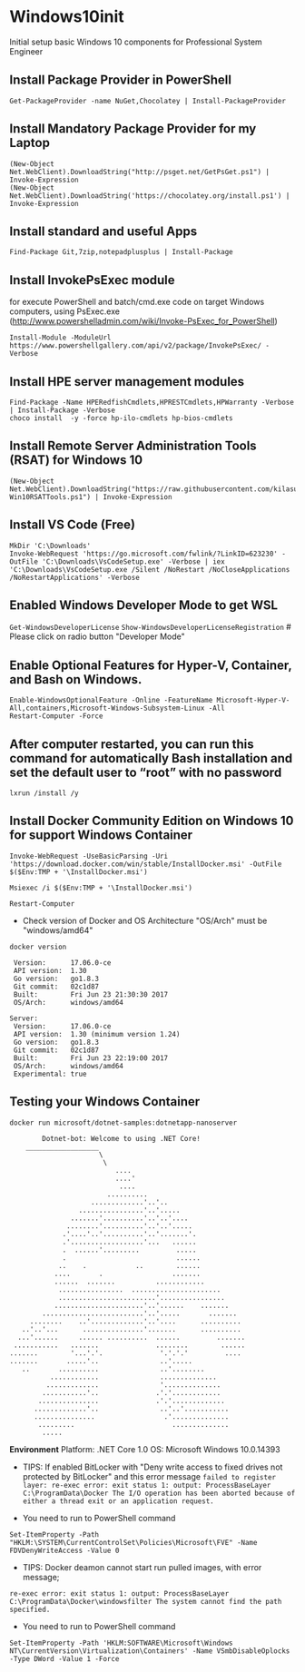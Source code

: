 # Windows10init
Initial setup basic Windows 10 components for Professional System Engineer

## Install Package Provider in PowerShell
`Get-PackageProvider -name NuGet,Chocolatey | Install-PackageProvider`

## Install Mandatory Package Provider for my Laptop
```
(New-Object Net.WebClient).DownloadString("http://psget.net/GetPsGet.ps1") | Invoke-Expression
(New-Object Net.WebClient).DownloadString('https://chocolatey.org/install.ps1') | Invoke-Expression
```
## Install standard and useful Apps
`Find-Package Git,7zip,notepadplusplus | Install-Package`

## Install InvokePsExec module
for execute PowerShell and batch/cmd.exe code on target Windows computers, using PsExec.exe (http://www.powershelladmin.com/wiki/Invoke-PsExec_for_PowerShell)
```
Install-Module -ModuleUrl https://www.powershellgallery.com/api/v2/package/InvokePsExec/ -Verbose
```
## Install HPE server management modules
```
Find-Package -Name HPERedfishCmdlets,HPRESTCmdlets,HPWarranty -Verbose | Install-Package -Verbose
choco install  -y -force hp-ilo-cmdlets hp-bios-cmdlets
````

## Install Remote Server Administration Tools (RSAT) for Windows 10
```
(New-Object Net.WebClient).DownloadString("https://raw.githubusercontent.com/kilasuit/PoshFunctions/Dev/Scripts/Install-Win10RSATTools.ps1") | Invoke-Expression
```

## Install VS Code (Free)
```
MkDir 'C:\Downloads'
Invoke-WebRequest 'https://go.microsoft.com/fwlink/?LinkID=623230' -OutFile 'C:\Downloads\VsCodeSetup.exe' -Verbose | iex 'C:\Downloads\VsCodeSetup.exe /Silent /NoRestart /NoCloseApplications /NoRestartApplications' -Verbose
```

## Enabled Windows Developer Mode to get WSL
`Get-WindowsDeveloperLicense`
`Show-WindowsDeveloperLicenseRegistration` # Please click on radio button "Developer Mode"

## Enable Optional Features for Hyper-V, Container, and Bash on Windows.
```
Enable-WindowsOptionalFeature -Online -FeatureName Microsoft-Hyper-V-All,containers,Microsoft-Windows-Subsystem-Linux -All
Restart-Computer -Force
```

## After computer restarted, you can run this command for automatically Bash installation and set the default user to “root” with no password
`lxrun /install /y`

## Install Docker Community Edition on Windows 10 for support Windows Container
`Invoke-WebRequest -UseBasicParsing -Uri 'https://download.docker.com/win/stable/InstallDocker.msi' -OutFile $($Env:TMP + '\InstallDocker.msi')`

`Msiexec /i $($Env:TMP + '\InstallDocker.msi')`

`Restart-Computer`

- Check version of Docker and OS Architecture "OS/Arch" must be "windows/amd64"

`docker version`

```Client:
 Version:      17.06.0-ce
 API version:  1.30
 Go version:   go1.8.3
 Git commit:   02c1d87
 Built:        Fri Jun 23 21:30:30 2017
 OS/Arch:      windows/amd64

Server:
 Version:      17.06.0-ce
 API version:  1.30 (minimum version 1.24)
 Go version:   go1.8.3
 Git commit:   02c1d87
 Built:        Fri Jun 23 22:19:00 2017
 OS/Arch:      windows/amd64
 Experimental: true
```

## Testing your Windows Container

`docker run microsoft/dotnet-samples:dotnetapp-nanoserver`
```
        Dotnet-bot: Welcome to using .NET Core!
    __________________
                      \
                       \
                          ....
                          ....'
                           ....
                        ..........
                    .............'..'..
                 ................'..'.....
               .......'..........'..'..'....
              ........'..........'..'..'.....
             .'....'..'..........'..'.......'.
             .'..................'...   ......
             .  ......'.........         .....
             .                           ......
            ..    .            ..        ......
           ....       .                 .......
           ......  .......          ............
            ................  ......................
            ........................'................
           ......................'..'......    .......
        .........................'..'.....       .......
     ........    ..'.............'..'....      ..........
   ..'..'...      ...............'.......      ..........
  ...'......     ...... ..........  ......         .......
 ...........   .......              ........        ......
.......        '...'.'.              '.'.'.'         ....
.......       .....'..               ..'.....
   ..       ..........               ..'........
          ............               ..............
         .............               '..............
        ...........'..              .'.'............
       ...............              .'.'.............
      .............'..               ..'..'...........
      ...............                 .'..............
       .........                        ..............
        .....
```

**Environment**
Platform: .NET Core 1.0
OS: Microsoft Windows 10.0.14393

- TIPS: If enabled BitLocker with "Deny write access to fixed drives not protected by BitLocker" and this error message
`failed to register layer: re-exec error: exit status 1: output: ProcessBaseLayer C:\ProgramData\Docker The I/O operation has been aborted because of either a thread exit or an application request.`

- You need to run to PowerShell command

`Set-ItemProperty -Path "HKLM:\SYSTEM\CurrentControlSet\Policies\Microsoft\FVE" -Name FDVDenyWriteAccess -Value 0`

- TIPS: Docker deamon cannot start run pulled images, with error message;

`re-exec error: exit status 1: output: ProcessBaseLayer C:\ProgramData\Docker\windowsfilter The system cannot find the path specified.`
- You need to run to PowerShell command

`Set-ItemProperty -Path 'HKLM:SOFTWARE\Microsoft\Windows NT\CurrentVersion\Virtualization\Containers' -Name VSmbDisableOplocks -Type DWord -Value 1 -Force`
